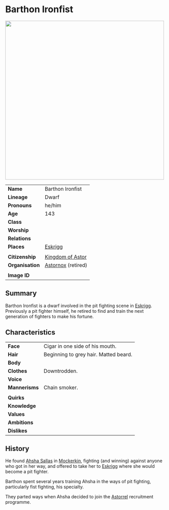 # Barthon Ironfist

<img src="https://raw.githubusercontent.com/jesskelsall/astarus-images/main/characters/portraits/imageid.png" height="500" />

|||
| --- | --- |
| **Name** | Barthon Ironfist | character.3
| **Lineage** | Dwarf |
| **Pronouns** | he/him |
| **Age** | 143 |
| **Class** | |
| **Worship** | |
| **Relations** | |
| **Places** | [Eskrigg](../places/settlements/cities/eskrigg.md) |
|||
| **Citizenship** | [Kingdom of Astor](../civilisations/kingdom-of-astor/kingdom-of-astor.md) |
| **Organisation** | [Astornox](../organisations/government/astornox/astornox.md) (retired) |
|||
| **Image ID** | |

## Summary

Barthon Ironfist is a dwarf involved in the pit fighting scene in [Eskrigg](../places/settlements/cities/eskrigg.md). Previously a pit fighter himself, he retired to find and train the next generation of fighters to make his fortune.

## Characteristics

| | |
| --- | --- |
| **Face** | Cigar in one side of his mouth. | characteristics.2
| **Hair** | Beginning to grey hair. Matted beard. |
| **Body** | |
| **Clothes** | Downtrodden. |
| **Voice** | |
| **Mannerisms** | Chain smoker. |
| | |
| **Quirks** | |
| **Knowledge** | |
| **Values** | |
| **Ambitions** | |
| **Dislikes** | |

## History

He found [Ahsha Sallas](ahsha-sallas.md) in [Mockerkin](../places/settlements/towns/mockerkin.md), fighting (and winning) against anyone who got in her way, and offered to take her to [Eskrigg](../places/settlements/cities/eskrigg.md) where she would become a pit fighter.

Barthon spent several years training Ahsha in the ways of pit fighting, particularly fist fighting, his specialty.

They parted ways when Ahsha decided to join the [Astorrel](../organisations/government/astorrel/astorrel.md) recruitment programme.

